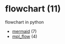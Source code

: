 # flowchart (11)
flowchart in python

+ [mermaid](mermaid/README.md) (7)
+ [mpl_flow](mpl_flow/README.md) (4)

